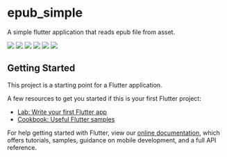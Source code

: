 # epub_simple

A simple flutter application that reads epub file from asset.

![](1.jpeg)
![](2.jpeg)
![](3.jpeg)
![](4.jpeg)
![](5.jpeg)
![](6.jpeg)


## Getting Started

This project is a starting point for a Flutter application.

A few resources to get you started if this is your first Flutter project:

- [Lab: Write your first Flutter app](https://flutter.dev/docs/get-started/codelab)
- [Cookbook: Useful Flutter samples](https://flutter.dev/docs/cookbook)

For help getting started with Flutter, view our
[online documentation](https://flutter.dev/docs), which offers tutorials,
samples, guidance on mobile development, and a full API reference.
